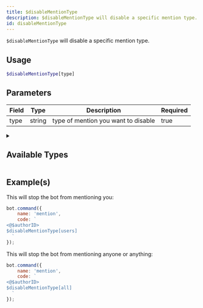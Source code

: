 ```yaml
---
title: $disableMentionType
description: $disableMentionType will disable a specific mention type.
id: disableMentionType
---
```


`$disableMentionType` will disable a specific mention type.

## Usage

```php
$disableMentionType[type]
```

## Parameters

| Field | Type   | Description                         | Required |
|-------|--------|-------------------------------------|----------|
| type  | string | type of mention you want to disable | true     |

<details>
  <summary> <h2> Available Types </h2></summary>

| Type     | Description                      |
|----------|----------------------------------|
| everyone | `@everyone` and `@here` mentions |
| users    | all user mentions                |
| roles    | all role mentions                |
| all      | everything listed above          |

</details>

## Example(s)

This will stop the bot from mentioning you:

```javascript
bot.command({
    name: 'mention',
    code: `
<@$authorID>
$disableMentionType[users] 
  `
});
```

This will stop the bot from mentioning anyone or anything:

```javascript
bot.command({
    name: 'mention',
    code: `
<@$authorID>
$disableMentionType[all] 
  `
});
```
